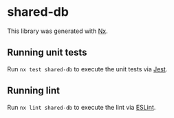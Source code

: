 # shared-db

This library was generated with [Nx](https://nx.dev).

## Running unit tests

Run `nx test shared-db` to execute the unit tests via [Jest](https://jestjs.io).

## Running lint

Run `nx lint shared-db` to execute the lint via [ESLint](https://eslint.org/).

